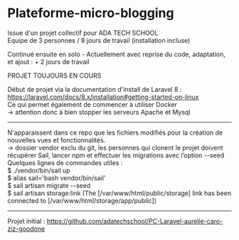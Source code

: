 # Plateforme-micro-blogging

Issue d'un projet collectif pour ADA TECH SCHOOL <br>
Equipe de 3 personnes / 8 jours de travail (installation incluse)

Continué ensuite en solo - Actuellement avec reprise du code, adaptation, et ajout : + 2 jours de travail

PROJET TOUJOURS EN COURS

Début de projet via la documentation d'install de Laravel 8 :
https://laravel.com/docs/8.x/installation#getting-started-on-linux <br>
Ce qui permet également de commencer à utiliser Docker <br>
-> attention donc à bien stopper les serveurs Apache et Mysql <br>


* * * 
N'apparaissent dans ce repo que les fichiers modifiés pour la création de nouvelles vues et fonctionnalités. <br>
-> dossier vendor exclu du git, les personnes qui clonent le projet doivent récupérer Sail, lancer npm et effectuer les migrations avec l’option --seed <br>
Quelques lignes de commandes utiles : <br>
$ ./vendor/bin/sail up <br>
$ alias sail='bash vendor/bin/sail' <br>
$ sail artisan migrate --seed <br>
$ sail artisan storage:link (The [/var/www/html/public/storage] link has been connected to [/var/www/html/storage/app/public]) <br>
* * *

Projet initial :
https://github.com/adatechschool/PC-Laravel-aurelie-caro-ziz-goodone

